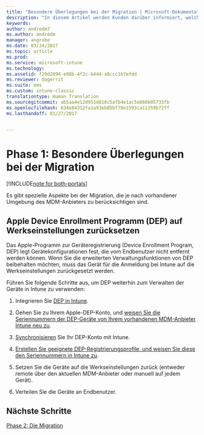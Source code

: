 ```yaml
---
title: "Besondere Überlegungen bei der Migration | Microsoft-Dokumentation"
description: "In diesem Artikel werden Kunden darüber informiert, welche Aspekte sie vor dem Beginn einer Migration berücksichtigen sollten."
keywords: 
author: andredm7
ms.author: andredm
manager: angrobe
ms.date: 03/24/2017
ms.topic: article
ms.prod: 
ms.service: microsoft-intune
ms.technology: 
ms.assetid: f29d2894-e98b-4f2c-b444-a8ccc1b7efdd
ms.reviewer: dagerrit
ms.suite: ems
ms.custom: intune-classic
translationtype: Human Translation
ms.sourcegitcommit: ab5aa4e12d951d818c5afb4e1ac5e866b05733fb
ms.openlocfilehash: 634e84312fa1a93eb85bf70e1593ca11359b72ff
ms.lasthandoff: 03/27/2017


---
```


# <a name="phase-1-special-migration-considerations"></a>Phase 1: Besondere Überlegungen bei der Migration

[!INCLUDE[note for both-portals](../includes/note-for-both-portals.md)]

Es gibt spezielle Aspekte bei der Migration, die je nach vorhandener Umgebung des MDM-Anbieters zu berücksichtigen sind.

## <a name="factory-reset-for-apples-device-enrollment-program-dep"></a>Apple Device Enrollment Programm (DEP) auf Werkseinstellungen zurücksetzen

Das Apple-Programm zur Geräteregistrierung (Device Enrollment Program, DEP) legt Gerätekonfigurationen fest, die vom Endbenutzer nicht entfernt werden können. Wenn Sie die erweiterten Verwaltungsfunktionen von DEP beibehalten möchten, muss das Gerät für die Anmeldung bei Intune auf die Werkseinstellungen zurückgesetzt werden.

Führen Sie folgende Schritte aus, um DEP weiterhin zum Verwalten der Geräte in Intune zu verwenden:

1.  Integrieren Sie [DEP in Intune](https://docs.microsoft.com/intune/deploy-use/ios-device-enrollment-program-in-microsoft-intune).

2.  Gehen Sie zu Ihrem Apple-DEP-Konto, und [weisen Sie die Seriennummern der DEP-Geräte von Ihrem vorhandenen MDM-Anbieter Intune neu zu](https://help.apple.com/deployment/business/#/tesf9562af26).

3.  [Synchronisieren](https://docs.microsoft.com/intune/deploy-use/ios-device-enrollment-program-in-microsoft-intune) Sie Ihr DEP-Konto mit Intune.

4.  [Erstellen Sie geeignete DEP-Registrierungsprofile, und weisen Sie diese den Seriennummern in Intune zu](https://docs.microsoft.com/intune/deploy-use/ios-device-enrollment-program-in-microsoft-intune).

5.  Setzen Sie die Geräte auf die Werkseinstellungen zurück (entweder remote über den aktuellen MDM-Anbieter oder manuell auf jedem Gerät).

6.  Verteilen Sie die Geräte an Endbenutzer.

## <a name="next-steps"></a>Nächste Schritte 

[Phase 2: Die Migration](https://docs.microsoft.com/intune/plan-design/migration-phase2-migration-campaign)

